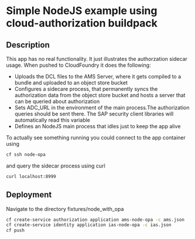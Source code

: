# Simple NodeJS example using cloud-authorization buildpack

## Description
This app has no real functionality. It just illustrates the authorzation sidecar usage. When pushed to CloudFoundry it does the following:
- Uploads the DCL files to the AMS Server, where it gets compiled to a bundle and uploaded to an object store bucket
- Configures a sidecare process, that permanently syncs the authorization data from the object store bucket and hosts a server that can be queried about authorization
- Sets ADC_URL in the environment of the main process.The authorization queries should be sent there. The SAP security client libraries will automatically read this variable
- Defines an NodeJS main process that idles just to keep the app alive

To actually see something running you could connect to the app container using 
```sh
cf ssh node-opa
```
and query the sidecar process using curl
```sh
curl localhost:8999
```


## Deployment
Navigate to the directory fixtures/node_with_opa

```sh
cf create-service authorization application ams-node-opa -c ams.json
cf create-service identity application ias-node-opa -c ias.json
cf push
```
